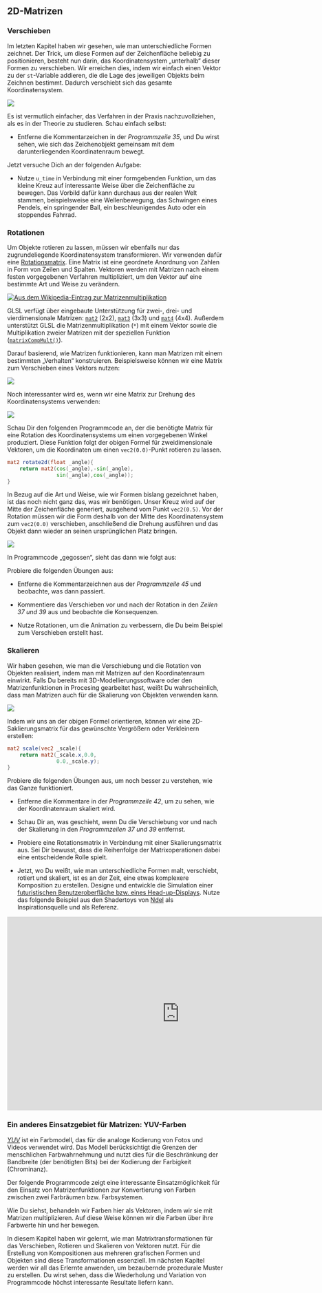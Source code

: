 ## 2D-Matrizen

<canvas id="custom" class="canvas" data-fragment-url="matrix.frag"  width="700px" height="200px"></canvas>

### Verschieben

Im letzten Kapitel haben wir gesehen, wie man unterschiedliche Formen zeichnet. Der Trick, um diese Formen auf der Zeichenfläche beliebig zu positionieren, besteht nun darin, das Koordinatensystem „unterhalb“ dieser Formen zu verschieben. Wir erreichen dies, indem wir einfach einen Vektor zu der ```st```-Variable addieren, die die Lage des jeweiligen Objekts beim Zeichnen bestimmt. Dadurch verschiebt sich das gesamte Koordinatensystem. 

![](translate.jpg)

Es ist vermutlich einfacher, das Verfahren in der Praxis nachzuvollziehen, als es in der Theorie zu studieren. Schau einfach selbst:

* Entferne die Kommentarzeichen in der *Programmzeile 35*, und Du wirst sehen, wie sich das Zeichenobjekt gemeinsam mit dem darunterliegenden Koordinatenraum bewegt. 

<div class="codeAndCanvas" data="cross-translate.frag"></div>
 
Jetzt versuche Dich an der folgenden Aufgabe:

* Nutze ```u_time``` in Verbindung mit einer formgebenden Funktion, um das kleine Kreuz auf interessante Weise über die Zeichenfläche zu bewegen. Das Vorbild dafür kann durchaus aus der realen Welt stammen, beispielsweise eine Wellenbewegung, das Schwingen eines Pendels, ein springender Ball, ein beschleunigendes Auto oder ein stoppendes Fahrrad.

### Rotationen

Um Objekte rotieren zu lassen, müssen wir ebenfalls nur das zugrundeliegende Koordinatensystem transformieren. Wir verwenden dafür eine [Rotationsmatrix](http://de.wikipedia.org/wiki/Matrix_(Mathematik)). Eine Matrix ist eine geordnete Anordnung von Zahlen in Form von Zeilen und Spalten. Vektoren werden mit Matrizen nach einem festen vorgegebenen Verfahren multipliziert, um den Vektor auf eine bestimmte Art und Weise zu verändern.

[![Aus dem Wikipedia-Eintrag zur Matrizenmultiplikation](matrixes.png)](http://de.wikipedia.org/wiki/Matrizenmultiplikation)

GLSL verfügt über eingebaute Unterstützung für zwei-, drei- und vierdimensionale Matrizen: [```mat2```](../glossary/?search=mat2) (2x2), [```mat3```](../glossary/?search=mat3) (3x3) und [```mat4```](../glossary/?search=mat4) (4x4). Außerdem unterstützt GLSL die Matrizenmultiplikation (```*```) mit einem Vektor sowie die Multiplikation zweier Matrizen mit der speziellen Funktion ([```matrixCompMult()```](../glossary/?search=matrixCompMult)).

Darauf basierend, wie Matrizen funktionieren, kann man Matrizen mit einem bestimmten „Verhalten“ konstruieren. Beispielsweise können wir eine Matrix zum Verschieben eines Vektors nutzen:

![](3dtransmat.png)

Noch interessanter wird es, wenn wir eine Matrix zur Drehung des Koordinatensystems verwenden: 

![](rotmat.png)

Schau Dir den folgenden Programmcode an, der die benötigte Matrix für eine Rotation des Koordinatensystems um einen vorgegebenen Winkel produziert. Diese Funktion folgt der obigen Formel für zweidimensionale Vektoren, um die Koordinaten um einen ```vec2(0.0)```-Punkt rotieren zu lassen. 

```glsl
mat2 rotate2d(float _angle){
    return mat2(cos(_angle),-sin(_angle),
                sin(_angle),cos(_angle));
}
```

In Bezug auf die Art und Weise, wie wir Formen bislang gezeichnet haben, ist das noch nicht ganz das, was wir benötigen. Unser Kreuz wird auf der Mitte der Zeichenfläche generiert, ausgehend vom Punkt ```vec2(0.5)```. Vor der Rotation müssen wir die Form deshalb von der Mitte des Koordinatensystem zum ```vec2(0.0)``` verschieben, anschließend die Drehung ausführen und das Objekt dann wieder an seinen ursprünglichen Platz bringen.

![](rotate.jpg)

In Programmcode „gegossen“, sieht das dann wie folgt aus:

<div class="codeAndCanvas" data="cross-rotate.frag"></div>

Probiere die folgenden Übungen aus:

* Entferne die Kommentarzeichnen aus der *Programmzeile 45* und beobachte, was dann passiert.

* Kommentiere das Verschieben vor und nach der Rotation in den *Zeilen 37 und 39* aus und beobachte die Konsequenzen.

* Nutze Rotationen, um die Animation zu verbessern, die Du beim Beispiel zum Verschieben erstellt hast. 

### Skalieren

Wir haben gesehen, wie man die Verschiebung und die Rotation von Objekten realisiert, indem man mit Matrizen auf den Koordinatenraum einwirkt. Falls Du bereits mit 3D-Modellierungssoftware oder den Matrizenfunktionen in Procesing gearbeitet hast, weißt Du wahrscheinlich, dass man Matrizen auch für die Skalierung von Objekten verwenden kann. 

![](scale.png)

Indem wir uns an der obigen Formel orientieren, können wir eine 2D-Saklierungsmatrix für das gewünschte Vergrößern oder Verkleinern erstellen:

```glsl
mat2 scale(vec2 _scale){
    return mat2(_scale.x,0.0,
                0.0,_scale.y);
}
```

<div class="codeAndCanvas" data="cross-scale.frag"></div> 

Probiere die folgenden Übungen aus, um noch besser zu verstehen, wie das Ganze funktioniert.

* Entferne die Kommentare in der *Programmzeile 42*, um zu sehen, wie der Koordinatenraum skaliert wird.

* Schau Dir an, was geschieht, wenn Du die Verschiebung vor und nach der Skalierung in den *Programmzeilen 37 und 39* entfernst.

* Probiere eine Rotationsmatrix in Verbindung mit einer Skalierungsmatrix aus. Sei Dir bewusst, dass die Reihenfolge der Matrixoperationen dabei eine entscheidende Rolle spielt.

* Jetzt, wo Du weißt, wie man unterschiedliche Formen malt, verschiebt, rotiert und skaliert, ist es an der Zeit, eine etwas komplexere Komposition zu erstellen. Designe und entwickle die Simulation einer [futuristischen Benutzeroberfläche bzw. eines Head-up-Displays](https://www.pinterest.com/patriciogonzv/huds/). Nutze das folgende Beispiel aus den Shadertoys von [Ndel](https://www.shadertoy.com/user/ndel) als Inspirationsquelle und als Referenz.

<iframe width="800" height="450" frameborder="0" src="https://www.shadertoy.com/embed/4s2SRt?gui=true&t=10&paused=true" allowfullscreen></iframe>

### Ein anderes Einsatzgebiet für Matrizen: YUV-Farben

[*YUV*](https://de.wikipedia.org/wiki/YUV-Farbmodell) ist ein Farbmodell, das für die analoge Kodierung von Fotos und Videos verwendet wird. Das Modell berücksichtigt die Grenzen der menschlichen Farbwahrnehmung und nutzt dies für die Beschränkung der Bandbreite (der benötigten Bits) bei der Kodierung der Farbigkeit (Chrominanz).

Der folgende Programmcode zeigt eine interessante Einsatzmöglichkeit für den Einsatz von Matrizenfunktionen zur Konvertierung von Farben zwischen zwei Farbräumen bzw. Farbsystemen.

<div class="codeAndCanvas" data="yuv.frag"></div>

Wie Du siehst, behandeln wir Farben hier als Vektoren, indem wir sie mit Matrizen multiplizieren. Auf diese Weise können wir die Farben über ihre Farbwerte hin und her bewegen.

In diesem Kapitel haben wir gelernt, wie man Matrixtransformationen für das Verschieben, Rotieren und Skalieren von Vektoren nutzt. Für die Erstellung von Kompositionen aus mehreren grafischen Formen und Objekten sind diese Transformationen essenziell. Im nächsten Kapitel werden wir all das Erlernte anwenden, um bezaubernde prozedurale Muster zu erstellen. Du wirst sehen, dass die Wiederholung und Variation von Programmcode höchst interessante Resultate liefern kann.
